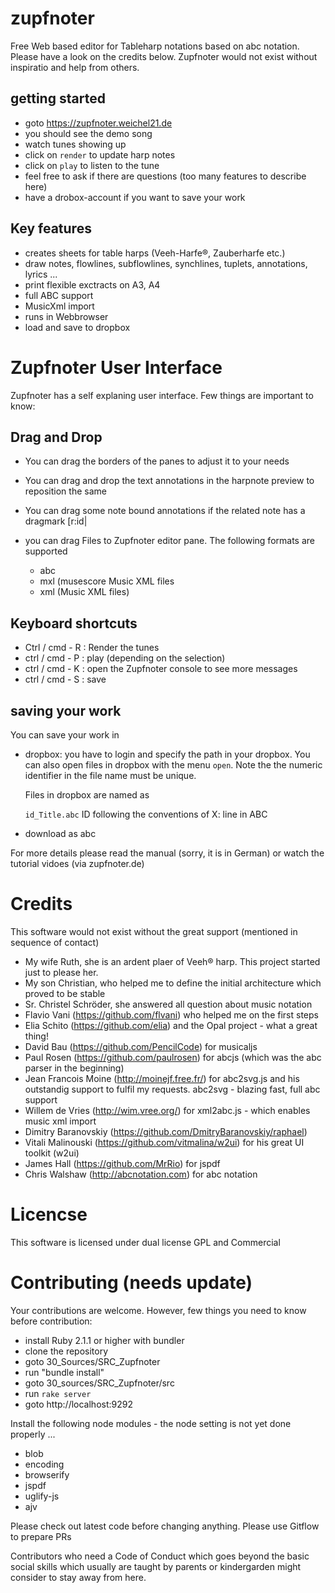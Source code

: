 # zupfnoter

Free Web based editor for Tableharp notations based on abc notation.
Please have a look on the credits below. Zupfnoter would not exist
without inspiratio and help from others.

## getting started

-   goto https://zupfnoter.weichel21.de
-   you should see the demo song
-   watch tunes showing up
-   click on `render` to update harp notes
-   click on `play` to listen to the tune
-   feel free to ask if there are questions (too many features to
    describe here)
-   have a drobox-account if you want to save your work

## Key features

-   creates sheets for table harps (Veeh-Harfe®, Zauberharfe etc.)
-   draw notes, flowlines, subflowlines, synchlines, tuplets,
    annotations, lyrics ...
-   print flexible exctracts on A3, A4
-   full ABC support
-   MusicXml import
-   runs in Webbrowser
-   load and save to dropbox

# Zupfnoter User Interface

Zupfnoter has a self explaning user interface. Few things are important
to know:

## Drag and Drop

-   You can drag the borders of the panes to adjust it to your needs
-   You can drag and drop the text annotations in the harpnote preview
    to reposition the same
-   You can drag some note bound annotations if the related note has a
    dragmark [r:id|
-   you can drag Files to Zupfnoter editor pane. The following formats
    are supported

    -   abc
    -   mxl (musescore Music XML files
    -   xml (Music XML files)

## Keyboard shortcuts

-   Ctrl / cmd - R : Render the tunes
-   ctrl / cmd - P : play (depending on the selection)
-   ctrl / cmd - K : open the Zupfnoter console to see more messages
-   ctrl / cmd - S : save

## saving your work

You can save your work in

-   dropbox: you have to login and specify the path in your dropbox. You
    can also open files in dropbox with the menu `open`. Note the the
    numeric identifier in the file name must be unique.
    
    Files in dropbox are named as 
    
    `id_Title.abc` ID following the conventions of X: line in ABC
    
-   download as abc

For more details please read the manual (sorry, it is in German) or
watch the tutorial vidoes (via zupfnoter.de)

# Credits

This software would not exist without the great support (mentioned in
sequence of contact)

-   My wife Ruth, she is an ardent plaer of Veeh® harp. This project
    started just to please her.
-   My son Christian, who helped me to define the initial architecture
    which proved to be stable
-   Sr. Christel Schröder, she answered all question about music
    notation
-   Flavio Vani (https://github.com/flvani) who helped me on the first
    steps
-   Elia Schito (https://github.com/elia) and the Opal project - what a
    great thing!
-   David Bau (https://github.com/PencilCode) for musicaljs
-   Paul Rosen (https://github.com/paulrosen) for abcjs (which was the
    abc parser in the beginning)
-   Jean Francois Moine (http://moinejf.free.fr/) for abc2svg.js and his
    outstandig support to fulfil my requests. abc2svg - blazing fast,
    full abc support
-   Willem de Vries (http://wim.vree.org/) for xml2abc.js - which
    enables music xml import
-   Dimitry Baranovskiy (https://github.com/DmitryBaranovskiy/raphael)
-   Vitali Malinouski (https://github.com/vitmalina/w2ui) for his great
    UI toolkit (w2ui)
-   James Hall (https://github.com/MrRio) for jspdf
-   Chris Walshaw (http://abcnotation.com) for abc notation

# Licencse

This software is licensed under dual license GPL and Commercial

# Contributing (needs update)

Your contributions are welcome. However, few things you need to know
before contribution:

-   install Ruby 2.1.1 or higher with bundler
-   clone the repository
-   goto 30_Sources/SRC_Zupfnoter
-   run "bundle install"
-   goto 30_sources/SRC_Zupfnoter/src
-   run `rake server`
-   goto http://localhost:9292

Install the following node modules - the node setting is not yet done properly ...

- blob
- encoding
- browserify
- jspdf
- uglify-js
- ajv

Please check out latest code before changing anything. Please use
Gitflow to prepare PRs

Contributors who need a Code of Conduct which goes beyond the basic
social skills which usually are taught by parents or kindergarden might
consider to stay away from here.

